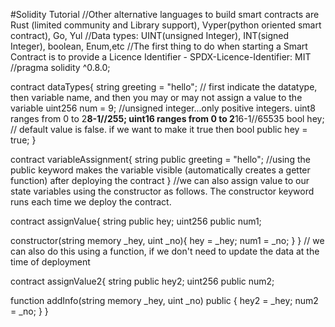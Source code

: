#Solidity Tutorial
//Other alternative languages to build smart contracts are Rust (limited community and Library support), Vyper(python oriented smart contract), Go, Yul
//Data types: UINT(unsigned Integer), INT(signed Integer), boolean, Enum,etc
//The first thing to do when starting a Smart Contract is to provide a Licence Identifier - SPDX-Licence-Identifier: MIT
//pragma solidity ^0.8.0;

contract dataTypes{
string greeting = "hello"; // first indicate the datatype, then variable name, and then you may or may not assign a value to the variable
uint256 num = 9;  //unsigned integer...only positive integers. uint8 ranges from 0 to 2**8-1//255; uint16 ranges from 0 to 2**16-1//65535
bool hey; // default value is false. if we want to make it true then bool public hey = true;
} 

contract variableAssignment{
 string public greeting = "hello"; //using the public keyword makes the variable visible (automatically creates a getter function) after deploying the contract
 }
 //we can also assign value to our state variables using the constructor as follows. The constructor keyword runs each time we deploy the contract.

 contract assignValue{
  string public hey;
  uint256 public num1;

   constructor(string memory _hey, uint _no){
    hey = _hey;
    num1 = _no;
   }
   }
// we can also do this using a function, if we don't need to update the data at the time of deployment

 contract assignValue2{
  string public hey2;
  uint256 public num2;

   function addInfo(string memory _hey, uint _no) public {
    hey2 = _hey;
    num2 = _no;
   }
   }
